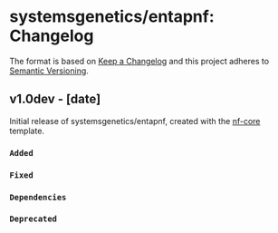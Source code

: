 # systemsgenetics/entapnf: Changelog

The format is based on [Keep a Changelog](https://keepachangelog.com/en/1.0.0/)
and this project adheres to [Semantic Versioning](https://semver.org/spec/v2.0.0.html).

## v1.0dev - [date]

Initial release of systemsgenetics/entapnf, created with the [nf-core](https://nf-co.re/) template.

### `Added`

### `Fixed`

### `Dependencies`

### `Deprecated`
